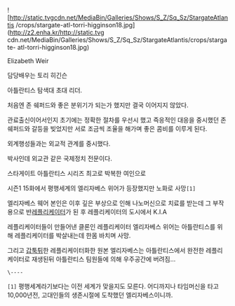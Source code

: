 ![http://static.tvgcdn.net/MediaBin/Galleries/Shows/S_Z/Sq_Sz/StargateAtlantis
/crops/stargate-atl-torri-higginson18.jpg](http://z2.enha.kr/http://static.tvg
cdn.net/MediaBin/Galleries/Shows/S_Z/Sq_Sz/StargateAtlantis/crops/stargate-
atl-torri-higginson18.jpg)

Elizabeth Weir  

담당배우는 토리 히긴슨  

아틀란티스 탐색대 초대 리더.  

처음엔 존 쉐퍼드와 좋은 분위기가 되는가 했지만 결국 이어지지 않았다.  

관료출신이어서인지 초기에는 정확한 절차를 우선시 했고 즉응적인 대응을 중시했던 존 쉐퍼드와 갈등을 빚었지만 서로 조금씩 조율을 해가며 좋은
콤비를 이루게 된다.  

외계행성들과는 외교적 관계를 중시했다.  

박사인데 외교관 같은 국제정치 전문이다.  

스타게이트 아틀란티스 시리즈 최고로 박복한 여인으로  

시즌1 15화에서 평행세계의 엘리자베스 위어가 등장했지만 노화로 사망`[1]`

엘리자베스 웨어 본인은 이후 깊은 부상으로 인해 나노머신으로 치료를 받는데 그 부작용으로
반[레플리케이터](%EB%A0%88%ED%94%8C%EB%A6%AC%EC%BC%80%EC%9D%B4%ED%84%B0.md)가 된 후
레플리케이터의 도시에서 K.I.A

레플리케이터들이 만들어낸 클론인 레플리케이터 엘리자베스 위어는 아틀란티스를 위해 레플리케이터를 박살내는데 한몸 바치며 사망.  

그리고 [갑툭튀](%EA%B0%91%ED%88%AD%ED%8A%80.md)한 레플리케이터화한 원본 엘리자베스는 아틀란티스에서 완전한
레플리케이터로 재생된뒤 아틀란티스 팀원들에 의해 우주공간에 버려짐...

`\----`

`[1]` 평행세계라기보다는 이전 세계가 맞을지도 모른다. 어디까지나 타임머신을 타고 10,000년전, 고대인들의 생존시절에 도착했던
엘리자베스이니까.


